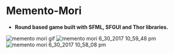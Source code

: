 # Memento-Mori

- **Round based game built with SFML, SFGUI and Thor libraries.**

![memento mori gif](https://user-images.githubusercontent.com/26044298/27758613-cba5f318-5de6-11e7-9996-d2af1f07d879.gif)
![memento mori 6_30_2017 10_59_48 pm](https://user-images.githubusercontent.com/26044298/27758660-0b04f53a-5de8-11e7-8b1f-3184262f2732.png)
![memento mori 6_30_2017 10_58_08 pm](https://user-images.githubusercontent.com/26044298/27758659-09f3c3b0-5de8-11e7-8e1a-b2dce6043b0b.png)
